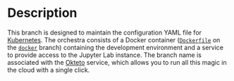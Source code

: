 # Description

This branch is designed to maintain the configuration YAML file for
[Kubernetes](https://kubernetes.io/docs/home/). The orchestra consists of a Docker container
([`Dockerfile`](https://github.com/paveloom-c/GPKernels/blob/docker/Dockerfile) on the
[`docker`](https://github.com/paveloom-c/GPKernels/tree/docker) branch) containing the
development environment and a service to provide access to the Jupyter Lab instance. The
branch name is associated with the [Okteto](https://okteto.com/) service, which allows
you to run all this magic in the cloud with a single click.

